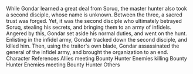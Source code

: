 



While Gondar learned a great deal from Soruq, the master hunter also took a second disciple, whose name is unknown. Between the three, a sacred trust was forged. Yet, it was the second disciple who ultimately betrayed Soruq, stealing his secrets, and bringing them to an army of infidels. Angered by this, Gondar set aside his normal duties, and went on the hunt. Enlisting in the infidel army, Gondar tracked down the second disciple, and killed him. Then, using the traitor's own blade, Gondar assassinated the general of the infidel army, and brought the organization to an end.
Character References
Allies meeting Bounty Hunter
Enemies killing Bounty Hunter
Enemies meeting Bounty Hunter
Others
